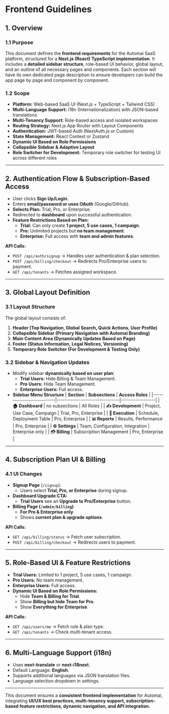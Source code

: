 # Frontend Guidelines

## 1. Overview
### 1.1 Purpose
This document defines the **frontend requirements** for the Automai SaaS platform, structured for a **Next.js (React) TypeScript implementation**. It includes a **detailed sidebar structure**, role-based UI behavior, global layout, and an outline of all necessary pages and components. Each section will have its own dedicated page description to ensure developers can build the app page by page and component by component.

### 1.2 Scope
- **Platform:** Web-based SaaS UI (Next.js + TypeScript + Tailwind CSS)
- **Multi-Language Support:** i18n (Internationalization) with JSON-based translations
- **Multi-Tenancy Support:** Role-based access and isolated workspaces
- **Routing Strategy:** Next.js App Router with Layout Components
- **Authentication:** JWT-based Auth (NextAuth.js or Custom)
- **State Management:** React Context or Zustand
- **Dynamic UI Based on Role Permissions**
- **Collapsible Sidebar & Adaptive Layout**
- **Role Switcher for Development:** Temporary role switcher for testing UI across different roles

---

## 2. Authentication Flow & Subscription-Based Access
- User clicks **Sign Up/Login**.
- Enters **email/password or uses OAuth** (Google/GitHub).
- **Selects Plan:** Trial, Pro, or Enterprise.
- Redirected to **dashboard** upon successful authentication.
- **Feature Restrictions Based on Plan:**
  - **Trial:** Can only create **1 project, 5 use cases, 1 campaign**.
  - **Pro:** Unlimited projects but **no team management**.
  - **Enterprise:** Full access with **team and admin features**.

**API Calls:**
- `POST /api/auth/signup` → Handles user authentication & plan selection.
- `POST /api/billing/checkout` → Redirects Pro/Enterprise users to payment.
- `GET /api/tenants` → Fetches assigned workspace.

---

## 3. Global Layout Definition
### 3.1 Layout Structure
The global layout consists of:
1. **Header (Top Navigation, Global Search, Quick Actions, User Profile)**
2. **Collapsible Sidebar (Primary Navigation with Automai Branding)**
3. **Main Content Area (Dynamically Updates Based on Page)**
4. **Footer (Status Information, Legal Notices, Versioning)**
5. **Temporary Role Switcher (For Development & Testing Only)**

### 3.2 Sidebar & Navigation Updates
- Modify sidebar **dynamically based on user plan**:
  - **Trial Users:** Hide Billing & Team Management.
  - **Pro Users:** Hide Team Management.
  - **Enterprise Users:** Full access.
- **Sidebar Menu Structure**
| **Section**               | **Subsections**                | **Access Roles** |
|--------------------------|-------------------------------|-----------------|
| **🏠 Dashboard**         | no subsections           | All Roles       |
| **✍️  Development** | Project, Use Case, Campaign | Trial, Pro, Enterprise |
| **🚀 Execution** | Schedule, Deployment Table | Pro, Enterprise  |
| **📊 Reports** | Results, Performance  | Pro, Enterprise |
| **⚙️ Settings** | Team, Configuration, Integration | Enterprise only  |
| **💳 Billing** | Subscription Management | Pro, Enterprise |

---

## 4. Subscription Plan UI & Billing
### 4.1 UI Changes
- **Signup Page** (`/signup`):
  - Users select **Trial, Pro, or Enterprise** during signup.
- **Dashboard Upgrade CTA:**
  - **Trial Users** see an **Upgrade to Pro/Enterprise** button.
- **Billing Page (`/admin/billing`)**
  - **For Pro & Enterprise only**.
  - Shows **current plan & upgrade options**.

**API Calls:**
- `GET /api/billing/status` → Fetch user subscription.
- `POST /api/billing/checkout` → Redirects users to payment.

---

## 5. Role-Based UI & Feature Restrictions
- **Trial Users:** Limited to 1 project, 5 use cases, 1 campaign.
- **Pro Users:** No team management.
- **Enterprise Users:** Full access.
- **Dynamic UI Based on Role Permissions:**
  - Hide **Team & Billing for Trial**.
  - Show **Billing but hide Team for Pro**.
  - Show **Everything for Enterprise**.

**API Calls:**
- `GET /api/users/me` → Fetch role & plan type.
- `GET /api/tenants` → Check multi-tenant access.

---

## 6. Multi-Language Support (i18n)
- Uses **next-translate** or **next-i18next**.
- Default Language: **English**.
- Supports additional languages via JSON translation files.
- Language selection dropdown in settings.

---

This document ensures a **consistent frontend implementation** for Automai, integrating **UI/UX best practices, multi-tenancy support, subscription-based feature restrictions, dynamic navigation, and API integration.**
